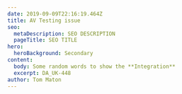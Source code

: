 ```yaml
---
date: 2019-09-09T22:16:19.464Z
title: AV Testing issue
seo:
  metaDescription: SEO DESCRIPTION
  pageTitle: SEO TITLE
hero:
  heroBackground: Secondary
content:
  body: Some random words to show the **Integration**
  excerpt: DA_UK-448
author: Tom Maton
---
```


